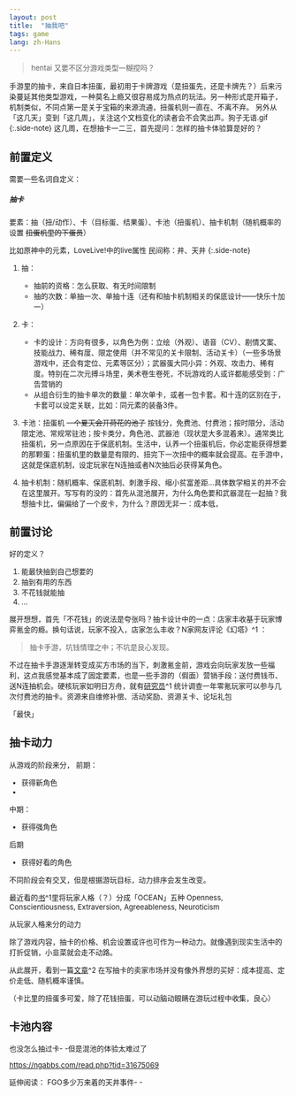 ```yaml
---
layout: post
title:  "抽我吧"
tags: game
lang: zh-Hans
---
```

><font size=2> hentai
><font size=2>又要不区分游戏类型一糊搅吗？

手游里的抽卡，来自日本扭蛋，最初用于卡牌游戏（是扭蛋先，还是卡牌先？）后来污染蔓延其他类型游戏，一种莫名上瘾又很容易成为热点的玩法。另一种形式是开箱子，机制类似，不同点第一是关于宝箱的来源流通，扭蛋机则一直在、不离不弃。
另外从「这几天」变到「这几周」，关注这个文档变化的读者会不会笑出声。狗子无语.gif
{:.side-note}
这几周，在想抽卡一二三，首先提问：怎样的抽卡体验算是好的？

## 前置定义

需要一些名词自定义：
##### 抽卡
要素：抽（扭/动作）、卡（目标蛋、结果蛋）、卡池（扭蛋机）、抽卡机制（随机概率的设置
~~扭蛋机里的下蛋员~~）

比如原神中的元素，LoveLive!中的live属性
民间称：井、天井
{:.side-note}

1. 抽：
    - 抽前的资格：怎么获取、有无时间限制
    - 抽的次数：单抽一次、单抽十连（还有和抽卡机制相关的保底设计——快乐十加一）
2. 卡：
    - 卡的设计：方向有很多，以角色为例：立绘（外观）、语音（CV）、剧情文案、技能战力、稀有度、限定使用（并不常见的关卡限制、活动关卡）（一些多场景游戏中，还会有定位、元素等区分）；武器蛋大同小异：外观、攻击力、稀有度。特别在二次元搏斗场里，美术卷生卷死，不玩游戏的人或许都能感受到：广告营销的
    - 从组合衍生的抽卡单次的数量：单次单卡，或者一包卡套。和十连的区别在于，卡套可以设定关联，比如：同元素的装备3件。

3. 卡池：扭蛋机
~~一个夏天会开荷花的池子~~
按钱分，免费池、付费池；按时限分，活动限定池、常规常驻池；按卡类分，角色池、武器池（现状是大多混着来）。通常类比扭蛋机，另一点原因在于保底机制。生活中，认养一个扭蛋机后，你必定能获得想要的那颗蛋：扭蛋机里的数量是有限的、扭完下一次扭中的概率就会提高。在手游中，这就是保底机制，设定玩家在N连抽或者N次抽后必获得某角色。

4. 抽卡机制：随机概率、保底机制、刺激手段、缩小贫富差距...具体数学相关的并不会在这里展开。写写有的没的：首先从混池展开，为什么角色要和武器混在一起抽？我想抽卡比，偏偏给了一个皮卡，为什么？原因无非一：成本低，


## 前置讨论

好的定义？
1. 能最快抽到自己想要的
2. 抽到有用的东西
3. 不花钱就能抽
4. ...

展开想想，首先「不花钱」的说法是夸张吗？抽卡设计中的一点：店家丰收基于玩家博弈氪金的瘾。换句话说，玩家不投入，店家怎么丰收？N家网友评论《幻塔》^1
：

> 抽卡手游，坑钱情理之中；不坑是良心发现。

不过在抽卡手游逐渐转变成买方市场的当下，刺激氪金前，游戏会向玩家发放一些福利，这点我感觉基本成了固定要素，也是一些手游的（假面）营销手段：送付费钱币、送N连抽机会。硬核玩家如明日方舟，就有[研究员](https://ngabbs.com/read.php?tid=31675069)^1
统计调查一年零氪玩家可以参与几次付费池的抽卡。资源来自维修补偿、活动奖励、资源关卡、论坛礼包

「最快」


## 抽卡动力

从游戏的阶段来分，
前期：
- 获得新角色
-

中期：
- 获得强角色

后期
- 获得好看的角色

不同阶段会有交叉，但是根据游玩目标，动力排序会发生改变。

最近看的[书](https://book.douban.com/subject/35193959/)^1里将玩家人格（？）分成「OCEAN」五种
Openness, Conscientiousness, Extraversion, Agreeableness, Neuroticism

从玩家人格来分的动力

除了游戏内容，抽卡的价格、机会设置或许也可作为一种动力。就像遇到现实生活中的打折促销，小韭菜就会走不动路。

从此展开，看到一篇[文章](http://youxiputao.com/articles/21262)^2
在写抽卡的卖家市场并没有像外界想的买好：成本提高、定价走低、随机概率谨慎。

（卡比里的扭蛋多可爱，除了花钱扭蛋，可以动脑动眼睛在游玩过程中收集，良心）




## 卡池内容

也没怎么抽过卡- -但是混池的体验太难过了



https://ngabbs.com/read.php?tid=31675069
[^1]:[网友的评论](https://ngabbs.com/read.php?pid=606615851&opt=128)
[^1]:[看到现在觉得般般的《游戏设计入门》]()
[^1]:[二次元的抽卡内卷现况](http://youxiputao.com/articles/21262)

延伸阅读：
FGO多少万来着的天井事件- -
